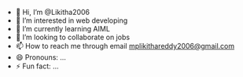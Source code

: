 - 👋 Hi, I’m @Likitha2006
- 👀 I’m interested in web developing 
- 🌱 I’m currently learning AIML
- 💞️ I’m looking to collaborate on jobs
- 📫 How to reach me through email mplikithareddy2006@gmail.com
- 😄 Pronouns: ...
- ⚡ Fun fact: ...

<!---
Likitha2006/Likitha2006 is a ✨ special ✨ repository because its `README.md` (this file) appears on your GitHub profile.
You can click the Preview link to take a look at your changes.
--->
